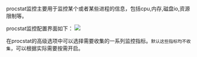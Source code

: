 procstat监控主要用于监控某个或者某些进程的信息，包括cpu,内存,磁盘io,资源限制等。

procstat监控配置界面如下：
![](https://odum9helk.qnssl.com/FjiQzV0sydbvE7sjOrlthAbLfx2C)

在procstat的高级选项中可以选择需要收集的一系列监控指标。`默认这些指标均不收集`，可以根据实际需要按需开启。